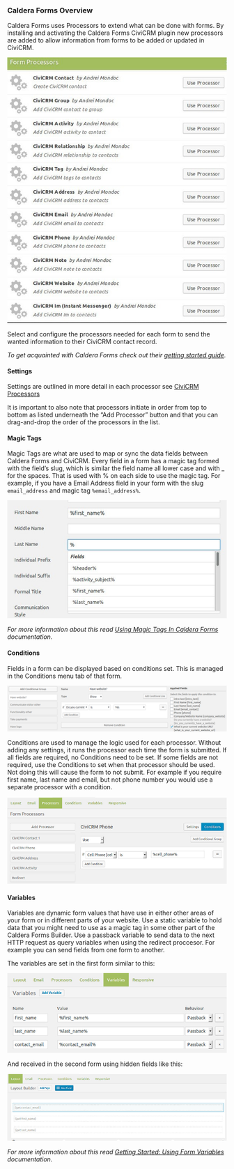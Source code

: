 ### Caldera Forms Overview

Caldera Forms uses Processors to extend what can be done with forms. By installing and activating the Caldera Forms CiviCRM plugin new processors are added to allow information from forms to be added or updated in CiviCRM.

![Caldera Forms CiviCRM Processors](./images/caldera-forms-civicrm-processors.jpg)

Select and configure the processors needed for each form to send the wanted information to their CiviCRM contact record.

_To get acquainted with Caldera Forms check out their [getting started guide](https://calderaforms.com/getting-started/ "Caldera Forms Getting Started Guide")._

#### Settings

Settings are outlined in more detail in each processor see [CiviCRM Processors](./processors.md)

It is important to also note that processors initiate in order from top to bottom as listed underneath the “Add Processor” button and that you can drag-and-drop the order of the processors in the list.

#### Magic Tags

Magic Tags are what are used to map or sync the data fields between Caldera Forms and CiviCRM. Every field in a form has a magic tag formed with the field’s slug, which is similar the field name all lower case and with _ for the spaces. That is used with % on each side to use the magic tag. For example, if you have a Email Address field in your form with the slug `email_address` and magic tag `%email_address%`.

![Caldera Forms Magic Tags](./images/contact-processor-magic-tags.jpg)

_For more information about this read [Using Magic Tags In Caldera Forms](https://calderaforms.com/doc/using-magic-tags-caldera-forms/ "Using Magic Tags In Caldera Forms") documentation._

#### Conditions

Fields in a form can be displayed based on conditions set. This is managed in the Conditions menu tab of that form.

![Caldera Forms Field Display Conditions](./images/caldera-field-display-condition.jpg)

Conditions are used to manage the logic used for each processor. Without adding any settings, it runs the processor each time the form is submitted. If all fields are required, no Conditions need to be set. If some fields are not required, use the Conditions to set when that processor should be used. Not doing this will cause the form to not submit. For example if you require first name, last name and email, but not phone number you would use a separate processor with a condition.

![Caldera Forms Use Processor Conditions](./images/caldera-use-processor-condition.jpg)

#### Variables

Variables are dynamic form values that have use in either other areas of your form or in different parts of your website. Use a static variable to hold data that you might need to use as a magic tag in some other part of the Caldera Forms Builder. Use a passback variable to send data to the next HTTP request as query variables when using the redirect proccesor. For example you can send fields from one form to another.

The variables are set in the first form similar to this:

![Caldera Variables Set](./images/caldera-variables-set.jpg)

And received in the second form using hidden fields like this:

![Caldera Variables Get](./images/caldera-variables-receive.jpg)

_For more information about this read [Getting Started: Using Form Variables](https://calderaforms.com/doc/using-form-variables/ "Getting Started: Using Form Variables") documentation._
